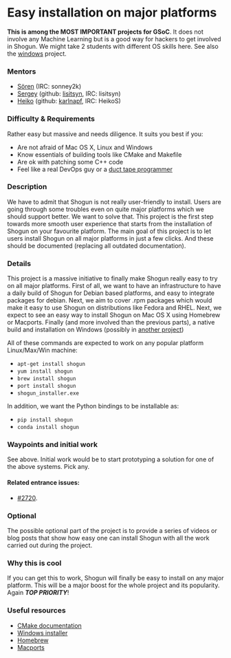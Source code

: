 # Easy installation on major platforms
**This is among the MOST IMPORTANT projects for GSoC**. It does not involve any Machine Learning but is a good way for hackers to get involved in Shogun. We might take 2 students with different OS skills here.
See also the [windows](GSoC_2015_windows) project.

### Mentors
 * [Sören](https://github.com/shogun-toolbox/shogun/wiki/AUTHORS) (IRC: sonney2k)
 * [Sergey](Sergey%20Lisitsyn) (github: [lisitsyn](https://github.com/lisitsyn), IRC: lisitsyn)
 * [Heiko](Heiko%20Strathmann) (github: [karlnapf](https://github.com/karlnapf), IRC: HeikoS)

### Difficulty & Requirements

Rather easy but massive and needs diligence.
It suits you best if you:

* Are not afraid of Mac OS X, Linux and Windows
* Know essentials of building tools like CMake and Makefile
* Are ok with patching some C++ code
* Feel like a real DevOps guy or a [duct tape programmer](http://www.joelonsoftware.com/items/2009/09/23.html)

### Description

We have to admit that Shogun is not really user-friendly to install. Users are going through some troubles even on quite major platforms which we should support better. We want to solve that. This project is the first step towards more smooth user experience that starts from the installation of Shogun on your favourite platform. The main goal of this project is to let users install Shogun on all major platforms in just a few clicks. And these should be documented (replacing all outdated documentation).

### Details

This project is a massive initiative to finally make Shogun really easy to try on all major platforms. First of all, we want to have an infrastructure to have a daily build of Shogun for Debian based platforms, and easy to integrate packages for debian. Next, we aim to cover .rpm packages which would make it easy to use Shogun on distributions like Fedora and RHEL. Next, we expect to see an easy way to install Shogun on Mac OS X using Homebrew or Macports. Finally (and more involved than the previous parts), a native build and installation on Windows (possibly in [another project](GSoC_2015_windows))

All of these commands are expected to work on any popular platform Linux/Max/Win machine:
 * ```apt-get install shogun```
 * ```yum install shogun```
 * ```brew install shogun```
 * ```port install shogun```
 * ```shogun_installer.exe```

In addition, we want the Python bindings to be installable as:
 * ```pip install shogun```
 * ```conda install shogun```

### Waypoints and initial work
See above. Initial work would be to start prototyping a solution for one of the above systems. Pick any.

#### Related entrance issues:
 * [#2720](https://github.com/shogun-toolbox/shogun/issues/2720).

### Optional
The possible optional part of the project is to provide a series of videos or blog posts that show how easy one can install Shogun with all the work carried out during the project.

### Why this is cool
If you can get this to work, Shogun will finally be easy to install on any major platform. This will be a major boost for the whole project and its popularity. Again ***TOP PRIORITY***!

### Useful resources
* [CMake documentation](http://www.cmake.org/documentation/)
* [Windows installer](https://msdn.microsoft.com/en-us/library/cc185688(v=vs.85).aspx)
* [Homebrew](http://brew.sh/)
* [Macports](https://www.macports.org/)